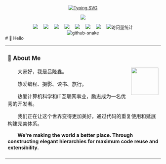 <div align="center">
  
  <!-- dynamic typing effect 动态打字效果 -->
  <div align="center">
    <a href="https://blog.sunguoqi.com/">
      <img src="https://readme-typing-svg.demolab.com?font=Fira+Code&pause=1000&width=435&lines=console.log(%22Hello%2C%20World%22);Hello!&center=true&size=27" alt="Typing SVG" />
    </a>
  </div>

  <!-- knock code pictures 敲代码的图片 -->
  <img src="https://cdn.jsdelivr.net/gh/lv123123long/lv123123long/assets/images/coding.gif" /><br>

  <!-- profile logo 个人资料徽标 -->
  <div align="center">
    <a href="https://lv123123long.github.io"><img src="https://img.shields.io/badge/Website-博客-blue" /></a>&emsp;
    <a href="https://twitter.com/lv123123long/"><img src="https://img.shields.io/badge/Twitter-推特-blue" /></a>&emsp;
    <a href="https://www.youtube.com/@lv123123long"><img src="https://img.shields.io/badge/YouTube-油管-c32136" /></a>&emsp;
    <a href="https://lvlongxin"><img src="https://img.shields.io/badge/WeChat-微信-07c160" /></a>&emsp;
    <a href="https://lvlongxin"><img src="https://img.shields.io/badge/Bilibili-B站-ff69b4" /></a>&emsp;
    <a href="https://lvlongxin/"><img src="https://img.shields.io/badge/CSDN-论坛-c32136" /></a>&emsp;
    <a href="https://lvlongxin/"><img src="https://img.shields.io/badge/Zhihu-知乎-blue" /></a>&emsp;
    <!-- visitor statistics logo 访问量统计徽标 -->
    <img src="https://komarev.com/ghpvc/?username=lv123123long&label=Views&color=0e75b6&style=flat" alt="访问量统计" />
  </div>

<!-- Snake Code Contribution Map 贪吃蛇代码贡献图 -->
<picture>
  <source media="(prefers-color-scheme: dark)" srcset="https://cdn.jsdelivr.net/gh/sun0225SUN/sun0225SUN/profile-snake-contrib/github-contribution-grid-snake-dark.svg" />
  <source media="(prefers-color-scheme: light)" srcset="https://cdn.jsdelivr.net/gh/sun0225SUN/sun0225SUN/profile-snake-contrib/github-contribution-grid-snake.svg" />
  <img alt="github-snake" src="https://cdn.jsdelivr.net/gh/sun0225SUN/sun0225SUN/profile-snake-contrib/github-contribution-grid-snake-dark.svg" />
</picture>

</div>
#  🙋 Hello
<table>
<tr><td>

<!-- About me 关于我 -->
### 🤺 About Me

<img align="right" width="88" src="https://cdn.jsdelivr.net/gh/sun0225SUN/sun0225SUN/assets/images/steven.png" />

<p>&emsp;&emsp;大家好，我是吕隆鑫。</p>
<p>&emsp;&emsp;热爱编程、摄影、读书、旅行。</p>
<p>&emsp;&emsp;热爱计算机科学和IT互联网事业，励志成为一名优秀的开发者。</p>
<p>&emsp;&emsp;我们正在让这个世界变得更加美好，通过代码的重复使用和延展构建完美体系。</p>
<p><strong>&emsp;&emsp;We're making the world a better place. Through constructing elegant hierarchies for maximum code reuse and extensibility.</strong></p>

</td></tr>

<tr>
<td>


